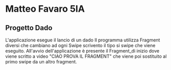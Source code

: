 # Matteo Favaro  5IA 

## Progetto Dado

L'applicazione esegue il lancio di un dado
Il programma utilizza  Fragment diversi che cambiano ad ogni  Swipe scrivento il tipo si swipe che viene eseguito.
All'avvio dell'applicazione è presente il Fragment_di inizio dove viene scritto a video "CIAO PROVA IL FRAGMENT" che viene poi sostituito al primo swipe da un altro fragment.  
